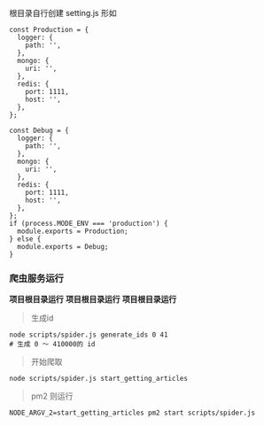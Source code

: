 根目录自行创建 setting.js 形如

```
const Production = {
  logger: {
    path: '',
  },
  mongo: {
    uri: '',
  },
  redis: {
    port: 1111,
    host: '',
  },
};

const Debug = {
  logger: {
    path: '',
  },
  mongo: {
    uri: '',
  },
  redis: {
    port: 1111,
    host: '',
  },
};
if (process.MODE_ENV === 'production') {
  module.exports = Production;
} else {
  module.exports = Debug;
}
```

### 爬虫服务运行

**项目根目录运行**
**项目根目录运行**
**项目根目录运行**

> 生成id

```
node scripts/spider.js generate_ids 0 41
# 生成 0 ～ 410000的 id
```

> 开始爬取

```
node scripts/spider.js start_getting_articles
```

> pm2 则运行

```
NODE_ARGV_2=start_getting_articles pm2 start scripts/spider.js
```